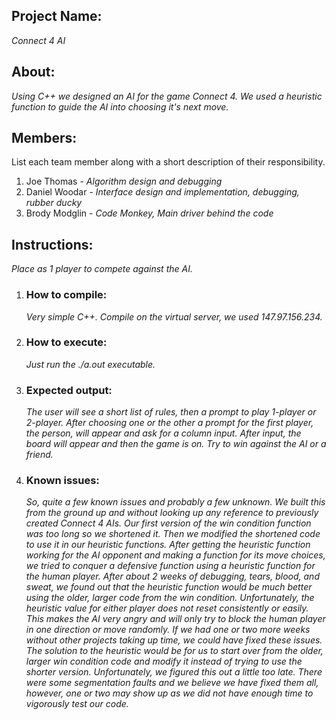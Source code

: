 ## Project Name: 
_Connect 4 AI_

## About:
_Using C++ we designed an AI for the game Connect 4. We used a heuristic function to guide the AI
into choosing it's next move._
 
## Members:
List each team member along with a short description of their responsibility.

1. Joe Thomas - _Algorithm design and debugging_
2. Daniel Woodar - _Interface design and implementation, debugging, rubber ducky_
3. Brody Modglin - _Code Monkey, Main driver behind the code_

## Instructions:
_Place as 1 player to compete against the AI._

1. ### How to compile:
	_Very simple C++. Compile on the virtual server, we used 147.97.156.234._

2. ### How to execute:
	_Just run the ./a.out executable._

3. ### Expected output:
	_The user will see a short list of rules, then a prompt to play 1-player or 2-player. After choosing one or the other a prompt for the first player, the person, will appear
    and ask for a column input. After input, the board will appear and then the game is on. Try to win against the AI or a friend._

4. ### Known issues:
	_So, quite a few known issues and probably a few unknown. We built this from the ground up and without looking up any reference to previously created Connect 4 AIs. Our first
    version of the win condition function was too long so we shortened it. Then we modified the shortened code to use it in our heuristic functions. After getting the heuristic function
    working for the AI opponent and making a function for its move choices, we tried to conquer a defensive function using a heuristic function for the human player. After about 2 weeks
    of debugging, tears, blood, and sweat, we found out that the heuristic function would be much better using the older, larger code from the win condition. Unfortunately, the heuristic
    value for either player does not reset consistently or easily. This makes the AI very angry and will only try to block the human player in one direction or move randomly. If we had
    one or two more weeks without other projects taking up time, we could have fixed these issues. The solution to the heuristic would be for us to start over from the older, larger
    win condition code and modify it instead of trying to use the shorter version. Unfortunately, we figured this out a little too late. There were some segmentation faults and we
    believe we have fixed them all, however, one or two may show up as we did not have enough time to vigorously test our code._
